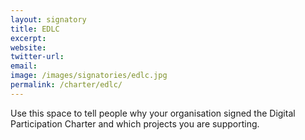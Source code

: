 ```yaml
---
layout: signatory
title: EDLC
excerpt: 
website: 
twitter-url:
email: 
image: /images/signatories/edlc.jpg
permalink: /charter/edlc/
---
```


Use this space to tell people why your organisation signed the Digital Participation Charter and which projects you are supporting.